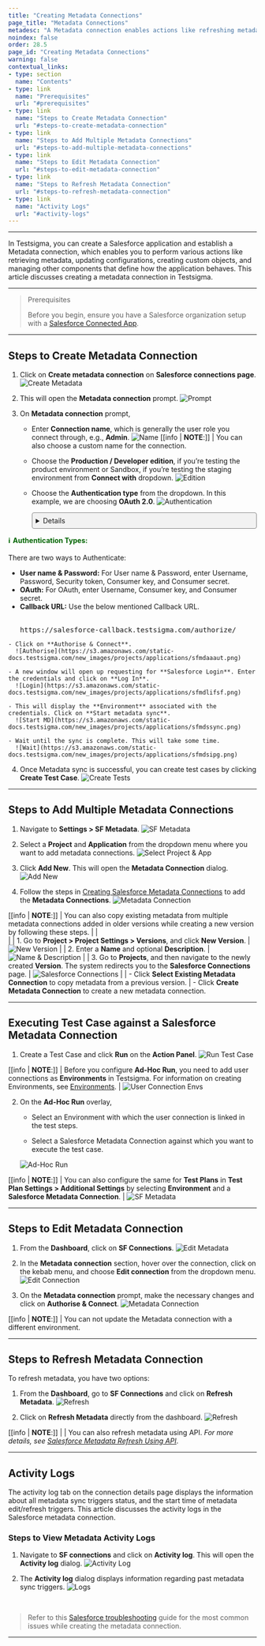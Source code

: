 ```yaml
---
title: "Creating Metadata Connections"
page_title: "Metadata Connections"
metadesc: "A Metadata connection enables actions like refreshing metadata, configurations, creating objects, & managing components that define how the application behaves"
noindex: false
order: 28.5
page_id: "Creating Metadata Connections"
warning: false
contextual_links:
- type: section
  name: "Contents"
- type: link
  name: "Prerequisites"
  url: "#prerequisites"
- type: link
  name: "Steps to Create Metadata Connection"
  url: "#steps-to-create-metadata-connection"
- type: link
  name: "Steps to Add Multiple Metadata Connections"
  url: "#steps-to-add-multiple-metadata-connections"
- type: link
  name: "Steps to Edit Metadata Connection"
  url: "#steps-to-edit-metadata-connection"
- type: link
  name: "Steps to Refresh Metadata Connection"
  url: "#steps-to-refresh-metadata-connection"
- type: link
  name: "Activity Logs"
  url: "#activity-logs"
---
```


---

In Testsigma, you can create a Salesforce application and establish a Metadata connection, which enables you to perform various actions like retrieving metadata, updating configurations, creating custom objects, and managing other components that define how the application behaves. This article discusses creating a metadata connection in Testsigma.

---

> <p id="prerequisites">Prerequisites</p>
> 
> Before you begin, ensure you have a Salesforce organization setup with a [Salesforce Connected App](https://testsigma.com/docs/salesforce-testing/connected-app/).

---

## **Steps to Create Metadata Connection**

1. Click on **Create metadata connection** on **Salesforce connections page**. 
   ![Create Metadata](https://s3.amazonaws.com/static-docs.testsigma.com/new_images/projects/applications/sfmdcm.png)

2. This will open the **Metadata connection** prompt. 
   ![Prompt](https://s3.amazonaws.com/static-docs.testsigma.com/new_images/projects/applications/sfmaprm.png)

3. On **Metadata connection** prompt, 
    - Enter **Connection name**, which is generally the user role you connect through, e.g., **Admin**.
      ![Name](https://s3.amazonaws.com/static-docs.testsigma.com/new_images/projects/applications/sfmdname.png)
      [[info | **NOTE**:]]
      | You can also choose a custom name for the connection.
    - Choose the **Production / Developer edition**, if you’re testing the product environment or Sandbox, if you’re testing the staging environment from **Connect with** dropdown.
      ![Edition](https://s3.amazonaws.com/static-docs.testsigma.com/new_images/projects/applications/samdce.png)
    - Choose the **Authentication type** from the dropdown. In this example, we are choosing **OAuth 2.0**. 
      ![Authentication](https://s3.amazonaws.com/static-docs.testsigma.com/new_images/projects/applications/sfmdatype.png)
      
      
      <details style="border: 1px solid gray; border-radius: 4px; padding: 0.5em; margin: 0.5em 0; background-color: #f2f2f2;">
  <summary style="color: darkgreen; font-weight: bold; list-style: none;" onclick="if(this.parentNode.open) this.parentNode.style.border='1px solid gray'; else this.parentNode.style.border='none';">
    <span style="margin-right: 5px;">ℹ️</span>Authentication Types:
  </summary><br>
There are two ways to Authenticate:
  <ul>
    <li><b>User name & Password:</b> For User name & Password, enter Username, Password, Security token, Consumer key, and Consumer secret. </li>
    <li><b>OAuth:</b> For OAuth, enter Username, Consumer key, and Consumer secret.
    <li><b>Callback URL:</b> Use the below mentioned Callback URL. <br> <br> <pre>https://salesforce-callback.testsigma.com/authorize/</pre></li>
      </ul>
    </li>
  </ul>
      </details>


    - Click on **Authorise & Connect**.
      ![Authorise](https://s3.amazonaws.com/static-docs.testsigma.com/new_images/projects/applications/sfmdaaaut.png)

    - A new window will open up requesting for **Salesforce Login**. Enter the credentials and click on **Log In**.
      ![Login](https://s3.amazonaws.com/static-docs.testsigma.com/new_images/projects/applications/sfmdlifsf.png)

    - This will display the **Environment** associated with the credentials. Click on **Start metadata sync**.
      ![Start MD](https://s3.amazonaws.com/static-docs.testsigma.com/new_images/projects/applications/sfmdssync.png)

    - Wait until the sync is complete. This will take some time.
      ![Wait](https://s3.amazonaws.com/static-docs.testsigma.com/new_images/projects/applications/sfmdsipg.png)

4. Once Metadata sync is successful, you can create test cases by clicking **Create Test Case**.
   ![Create Tests](https://s3.amazonaws.com/static-docs.testsigma.com/new_images/projects/applications/sfmdctc.png)


---

## **Steps to Add Multiple Metadata Connections**

1. Navigate to **Settings > SF Metadata**.
   ![SF Metadata](https://s3.amazonaws.com/static-docs.testsigma.com/new_images/projects/applications/Settings_SF_Metadata.png)

2. Select a **Project** and **Application** from the dropdown menu where you want to add metadata connections.
   ![Select Project & App](https://s3.amazonaws.com/static-docs.testsigma.com/new_images/projects/applications/Multiple_MetaData_SF_Connections.png)

3. Click **Add New**. This will open the **Metadata Connection** dialog. 
   ![Add New](https://s3.amazonaws.com/static-docs.testsigma.com/new_images/projects/applications/Add_New_SF_Metadata.png)

4. Follow the steps in [Creating Salesforce Metadata Connections](https://testsigma.com/docs/salesforce-testing/metadata-connections/#steps-to-create-metadata-connection) to add the **Metadata Connections**. 
   ![Metadata Connection](https://s3.amazonaws.com/static-docs.testsigma.com/new_images/projects/applications/Add_Multiple_SF_Metadata.png)

[[info | **NOTE**:]]
| You can also copy existing metadata from multiple metadata connections added in older versions while creating a new version by following these steps.
| 
| <br>
|
| 1. Go to **Project > Project Settings > Versions**, and click **New Version**.
|    ![New Version](https://s3.amazonaws.com/static-docs.testsigma.com/new_images/projects/applications/New_Version_SF_Metadata.png)
| 
| 2. Enter a **Name** and optional **Description**.
|    ![Name & Description](https://s3.amazonaws.com/static-docs.testsigma.com/new_images/projects/applications/SF_Metadata_New_Version.png)
| 
| 3. Go to **Projects**, and then navigate to the newly created **Version**. The system redirects you to the **Salesforce Connections** page.
|    ![Salesforce Connections](https://s3.amazonaws.com/static-docs.testsigma.com/new_images/projects/applications/New_OR_Existing_SF_Metadata.png)
|
|    - Click **Select Existing Metadata Connection** to copy metadata from a previous version.
|    - Click **Create Metadata Connection** to create a new metadata connection. 

---

## **Executing Test Case against a Salesforce Metadata Connection**

1. Create a Test Case and click **Run** on the **Action Panel**. 
   ![Run Test Case](https://s3.amazonaws.com/static-docs.testsigma.com/new_images/projects/applications/Run_with_Multiple_Metadata.png)

[[info | **NOTE**:]]
| Before you configure **Ad-Hoc Run**, you need to add user connections as **Environments** in Testsigma. For information on creating Environments, see [Environments](https://testsigma.com/docs/test-data/types/environment/).
| ![User Connection Envs](https://s3.amazonaws.com/static-docs.testsigma.com/new_images/projects/applications/SF_User_Connection_Envs.png)
  

2. On the **Ad-Hoc Run** overlay, 
   
   - Select an Environment with which the user connection is linked in the test steps. 
   
   - Select a  Salesforce Metadata Connection against which you want to execute the test case. 
   
   ![Ad-Hoc Run](https://s3.amazonaws.com/static-docs.testsigma.com/new_images/projects/applications/Select_Env_SF_Environment.png)

[[info | **NOTE**:]]
| You can also configure the same for **Test Plans** in **Test Plan Settings > Additional Settings** by selecting **Environment** and a **Salesforce Metadata Connection**.
| ![SF Metadata](https://s3.amazonaws.com/static-docs.testsigma.com/new_images/projects/applications/Select_Env_SF_Env_in_Test_Plans.png)

---

## **Steps to Edit Metadata Connection**

1. From the **Dashboard**, click on **SF Connections**.
   ![Edit Metadata](https://s3.amazonaws.com/static-docs.testsigma.com/new_images/projects/applications/sfmdedt.png)

2. In the **Metadata connection** section, hover over the connection, click on the kebab menu, and choose **Edit connection** from the dropdown menu. 
   ![Edit Connection](https://s3.amazonaws.com/static-docs.testsigma.com/new_images/projects/applications/sfmdec.png)

3. On the **Metadata connection** prompt, make the necessary changes and click on **Authorise & Connect**.
   ![Metadata Connection](https://s3.amazonaws.com/static-docs.testsigma.com/new_images/projects/applications/sfmdecetd.png)

[[info | **NOTE**:]]
| You can not update the Metadata connection with a different environment.

---

## **Steps to Refresh Metadata Connection**

To refresh metadata, you have two options:

1. From the **Dashboard**, go to **SF Connections** and click on **Refresh Metadata**. 
   ![Refresh](https://s3.amazonaws.com/static-docs.testsigma.com/new_images/projects/applications/sfmdref1.png)


2. Click on **Refresh Metadata** directly from the dashboard.
   ![Refresh](https://s3.amazonaws.com/static-docs.testsigma.com/new_images/projects/applications/sfmdref2.png)


[[info | **NOTE**:]]
| 
| You can also refresh metadata using API. *For more details, see [Salesforce Metadata Refresh Using API](https://testsigma.com/docs/api/examples/trigger-sf-metadata/)*.

---

## **Activity Logs**

The activity log tab on the connection details page displays the information about all metadata sync triggers status, and the start time of metadata edit/refresh triggers. This article discusses the activity logs in the Salesforce metadata connection.

### **Steps to View Metadata Activity Logs**

1. Navigate to **SF connections** and click on **Activity log**. This will open the **Activity log** dialog. 
   ![Activity Log](https://s3.amazonaws.com/static-docs.testsigma.com/new_images/projects/applications/acvtlognav.png)

2. The **Activity log** dialog displays information regarding past metadata sync triggers. 
   ![Logs](https://s3.amazonaws.com/static-docs.testsigma.com/new_images/projects/applications/logsdisplay.png)

<br>

> Refer to this [Salesforce troubleshooting](https://testsigma.com/docs/troubleshooting/salesforce-testing/most-common-issues/) guide for the most common issues while creating the metadata connection.


---